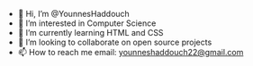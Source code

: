 - 👋 Hi, I’m @YounnesHaddouch
- 👀 I’m interested in Computer Science
- 🌱 I’m currently learning HTML and CSS
- 💞️ I’m looking to collaborate on open source projects
- 📫 How to reach me email: younneshaddouch22@gmail.com

<!---
DilutedBlasian/DilutedBlasian is a ✨ special ✨ repository because its `README.md` (this file) appears on your GitHub profile.
You can click the Preview link to take a look at your changes.
--->
